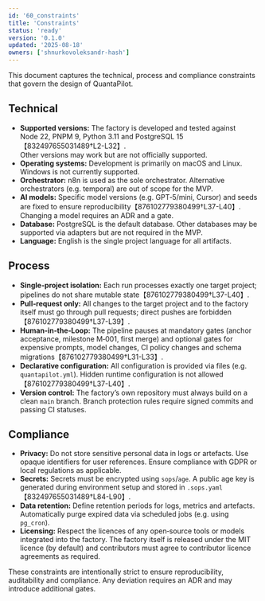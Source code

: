 ```yaml
---
id: '60_constraints'
title: 'Constraints'
status: 'ready'
version: '0.1.0'
updated: '2025-08-18'
owners: ['shnurkovoleksandr-hash']
---
```


This document captures the technical, process and compliance constraints that govern the design of QuantaPilot.

## Technical

- **Supported versions:** The factory is developed and tested against Node 22, PNPM 9, Python 3.11 and PostgreSQL 15【832497655031489†L2-L32】.  
  Other versions may work but are not officially supported.
- **Operating systems:** Development is primarily on macOS and Linux. Windows is not currently supported.
- **Orchestrator:** n8n is used as the sole orchestrator. Alternative orchestrators (e.g. temporal) are out of scope for the MVP.
- **AI models:** Specific model versions (e.g. GPT‑5/mini, Cursor) and seeds are fixed to ensure reproducibility【876102779380499†L37-L40】. Changing a model requires an ADR and a gate.
- **Database:** PostgreSQL is the default database. Other databases may be supported via adapters but are not required in the MVP.
- **Language:** English is the single project language for all artifacts.

## Process

- **Single‑project isolation:** Each run processes exactly one target project; pipelines do not share mutable state【876102779380499†L37-L40】.
- **Pull‑request only:** All changes to the target project and to the factory itself must go through pull requests; direct pushes are forbidden【876102779380499†L37-L39】.
- **Human‑in‑the‑Loop:** The pipeline pauses at mandatory gates (anchor acceptance, milestone M‑001, first merge) and optional gates for expensive prompts, model changes, CI policy changes and schema migrations【876102779380499†L31-L33】.
- **Declarative configuration:** All configuration is provided via files (e.g. `quantapilot.yml`). Hidden runtime configuration is not allowed【876102779380499†L37-L40】.
- **Version control:** The factory’s own repository must always build on a clean `main` branch. Branch protection rules require signed commits and passing CI statuses.

## Compliance

- **Privacy:** Do not store sensitive personal data in logs or artefacts. Use opaque identifiers for user references. Ensure compliance with GDPR or local regulations as applicable.
- **Secrets:** Secrets must be encrypted using `sops`/`age`. A public age key is generated during environment setup and stored in `.sops.yaml`【832497655031489†L84-L90】.
- **Data retention:** Define retention periods for logs, metrics and artefacts. Automatically purge expired data via scheduled jobs (e.g. using `pg_cron`).
- **Licensing:** Respect the licences of any open‑source tools or models integrated into the factory. The factory itself is released under the MIT licence (by default) and contributors must agree to contributor licence agreements as required.

These constraints are intentionally strict to ensure reproducibility, auditability and compliance. Any deviation requires an ADR and may introduce additional gates.
